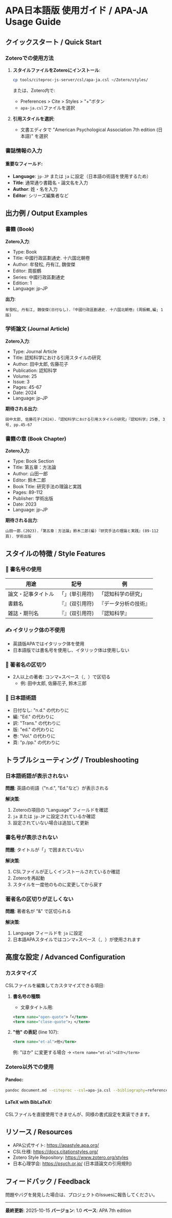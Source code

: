# APA日本語版 使用ガイド / APA-JA Usage Guide

## クイックスタート / Quick Start

### Zoteroでの使用方法

1. **スタイルファイルをZoteroにインストール**:
   ```bash
   cp tools/citeproc-js-server/csl/apa-ja.csl ~/Zotero/styles/
   ```

   または、Zotero内で:
   - Preferences > Cite > Styles > "+"ボタン
   - `apa-ja.csl`ファイルを選択

2. **引用スタイルを選択**:
   - 文書エディタで "American Psychological Association 7th edition (日本語)" を選択

### 書誌情報の入力

#### 重要なフィールド:

- **Language**: `jp-JP` または `ja` に設定（日本語の術語を使用するため）
- **Title**: 通常通り書籍名・論文名を入力
- **Author**: 姓・名を入力
- **Editor**: シリーズ編集者など

## 出力例 / Output Examples

### 書籍 (Book)

**Zotero入力**:
- Type: Book
- Title: 中國行政區劃通史. 十六国北朝卷
- Author: 牟發松, 丹有江, 魏俊傑
- Editor: 周振鶴
- Series: 中國行政區劃通史
- Edition: 1
- Language: jp-JP

**出力**:
```
牟發松, 丹有江, 魏俊傑(日付なし).『中國行政區劃通史. 十六国北朝卷』(周振鶴,編; 1版)
```

### 学術論文 (Journal Article)

**Zotero入力**:
- Type: Journal Article
- Title: 認知科学における引用スタイルの研究
- Author: 田中太郎, 佐藤花子
- Publication: 認知科学
- Volume: 25
- Issue: 3
- Pages: 45-67
- Date: 2024
- Language: jp-JP

**期待される出力**:
```
田中太郎, 佐藤花子(2024).「認知科学における引用スタイルの研究」『認知科学』25巻, 3号, pp.45-67
```

### 書籍の章 (Book Chapter)

**Zotero入力**:
- Type: Book Section
- Title: 第五章：方法論
- Author: 山田一郎
- Editor: 鈴木二郎
- Book Title: 研究手法の理論と実践
- Pages: 89-112
- Publisher: 学術出版
- Date: 2023
- Language: jp-JP

**期待される出力**:
```
山田一郎.(2023).「第五章：方法論」鈴木二郎(編)『研究手法の理論と実践』(89-112頁). 学術出版
```

## スタイルの特徴 / Style Features

### 📖 書名号の使用

| 用途 | 記号 | 例 |
|------|------|-----|
| 論文・記事タイトル | 「」(単引用符) | 「認知科学の研究」 |
| 書籍名 | 『』(双引用符) | 『データ分析の技術』 |
| 雑誌・期刊名 | 『』(双引用符) | 『認知科学』 |

### ✍️ イタリック体の不使用

- 英語版APAではイタリック体を使用
- 日本語版では書名号を使用し、イタリック体は使用しない

### 👥 著者名の区切り

- 2人以上の著者: コンマ+スペース（`, `）で区切る
  - 例: 田中太郎, 佐藤花子, 鈴木三郎

### 📅 日本語術語

- 日付なし: "n.d." の代わりに
- 編: "Ed." の代わりに
- 訳: "Trans." の代わりに
- 版: "ed." の代わりに
- 巻: "Vol." の代わりに
- 頁: "p./pp." の代わりに

## トラブルシューティング / Troubleshooting

### 日本語術語が表示されない

**問題**: 英語の術語（"n.d.", "Ed."など）が表示される

**解決策**:
1. Zoteroの項目の "Language" フィールドを確認
2. `ja` または `jp-JP` に設定されているか確認
3. 設定されていない場合は追加して更新

### 書名号が表示されない

**問題**: タイトルが「」で囲まれていない

**解決策**:
1. CSLファイルが正しくインストールされているか確認
2. Zoteroを再起動
3. スタイルを一度他のものに変更してから戻す

### 著者名の区切りが正しくない

**問題**: 著者名が "&" で区切られる

**解決策**:
1. Language フィールドを `ja` に設定
2. 日本語APAスタイルではコンマ+スペース（`, `）が使用されます

## 高度な設定 / Advanced Configuration

### カスタマイズ

CSLファイルを編集してカスタマイズできる項目:

1. **書名号の種類**:
   - 文章タイトル用:
   ```xml
   <term name="open-quote">「</term>
   <term name="close-quote">」</term>
   ```

3. **"他" の表記** (line 107):
   ```xml
   <term name="et-al">他</term>
   ```
   例: "ほか" に変更する場合 → `<term name="et-al">ほか</term>`

### Zotero以外での使用

#### Pandoc:
```bash
pandoc document.md --citeproc --csl=apa-ja.csl --bibliography=references.bib -o output.pdf
```

#### LaTeX with BibLaTeX:
CSLファイルを直接使用できませんが、同様の書式設定を実装できます。

## リソース / Resources

- APA公式サイト: https://apastyle.apa.org/
- CSL仕様: https://docs.citationstyles.org/
- Zotero Style Repository: https://www.zotero.org/styles
- 日本心理学会: https://psych.or.jp/ (日本語論文の引用規則)

## フィードバック / Feedback

問題やバグを発見した場合は、プロジェクトのIssuesに報告してください。

---

**最終更新**: 2025-10-15
**バージョン**: 1.0
**ベース**: APA 7th edition
